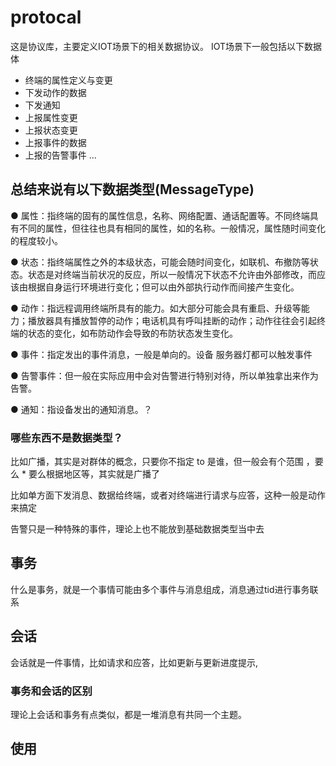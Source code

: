 # protocal

这是协议库，主要定义IOT场景下的相关数据协议。
IOT场景下一般包括以下数据体

- 终端的属性定义与变更
- 下发动作的数据
- 下发通知
- 上报属性变更
- 上报状态变更
- 上报事件的数据
- 上报的告警事件
  ...

## 总结来说有以下数据类型(MessageType)

● 属性：指终端的固有的属性信息，名称、网络配置、通话配置等。不同终端具有不同的属性，但往往也具有相同的属性，如的名称。一般情况，属性随时间变化的程度较小。

● 状态：指终端属性之外的本级状态，可能会随时间变化，如联机、布撤防等状态。状态是对终端当前状况的反应，所以一般情况下状态不允许由外部修改，而应该由根据自身运行环境进行变化；但可以由外部执行动作而间接产生变化。

● 动作：指远程调用终端所具有的能力。如大部分可能会具有重启、升级等能力；播放器具有播放暂停的动作；电话机具有呼叫挂断的动作；动作往往会引起终端的状态的变化，如布防动作会导致的布防状态发生变化。

● 事件：指定发出的事件消息，一般是单向的。设备 服务器灯都可以触发事件

● 告警事件：但一般在实际应用中会对告警进行特别对待，所以单独拿出来作为告警。

● 通知：指设备发出的通知消息。？

### 哪些东西不是数据类型？

比如广播，其实是对群体的概念，只要你不指定 to 是谁，但一般会有个范围 ，要么 \* 要么根据地区等，其实就是广播了

比如单方面下发消息、数据给终端，或者对终端进行请求与应答，这种一般是动作来搞定

告警只是一种特殊的事件，理论上也不能放到基础数据类型当中去

## 事务

什么是事务，就是一个事情可能由多个事件与消息组成，消息通过tid进行事务联系

## 会话

会话就是一件事情，比如请求和应答，比如更新与更新进度提示,

### 事务和会话的区别
理论上会话和事务有点类似，都是一堆消息有共同一个主题。

## 使用

```javascript

```
